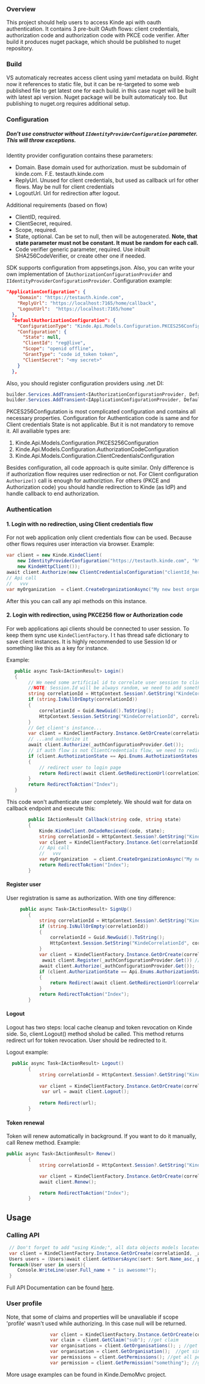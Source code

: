### Overview

This project should help users to access Kinde api with oauth authentication. It contains 3 pre-built OAuth flows: client credentials, authorization code and authorization code with PKCE code verifier. After build it produces nuget package, which should be published to nuget repository.  

### Build

VS automaticaly recreates access client using yaml metadata on build. Right now it references to static file, but it can be re-targeted to some web published file to get latest one for each build. in this case nuget will be built with latest api version. Nuget package will be built automaticaly too. But publishing to nuget.org requires additional setup. 

### Configuration

##### Don't use constructor without <code>IIdentityProviderConfiguration</code> parameter. This will throw exceptions.

Identity provider configuration contains these parameters:
- Domain. Base domain used for authorization. must be subdomain of kinde.com. F.E. testauth.kinde.com
- ReplyUrl. Unused for client credentials, but used as callback url for other flows. May be null for client credentials
- LogoutUrl. Url for redirection after logout.

Additional requirements (based on flow)
- ClientID, required.
- ClientSecret, required.
- Scope, required.
- State, optional. Can be set to null, then will be autogenerated. <b> Note, that state parameter must not be constant. It must be random for each call.</b>
- Code verifier generic parameter, required. Use inbuilt SHA256CodeVerifier, or create other one if needed. 

SDK supports configuration from appsetings.json. Also, you can write your own implementation of ```IAuthorizationConfigurationProvider``` and ```IIdentityProviderConfigurationProvider```. 
Configuration example:
```json
"ApplicationConfiguration": {
    "Domain": "https://testauth.kinde.com",
    "ReplyUrl": "https://localhost:7165/home/callback",
    "LogoutUrl":  "https://localhost:7165/home"
  },
  "DefaultAuthorizationConfiguration": {
    "ConfigurationType": "Kinde.Api.Models.Configuration.PKCES256Configutation",
    "Configuration": {
      "State": null,
      "ClientId": "reg@live",
      "Scope": "openid offline",
      "GrantType": "code id_token token",
      "ClientSecret": "<my secret>"
    }
  },
```
Also, you should register configuration providers using .net DI:
```csharp
builder.Services.AddTransient<IAuthorizationConfigurationProvider, DefaultAuthorizationConfigurationProvider>();
builder.Services.AddTransient<IApplicationConfigurationProvider, DefaultApplicationConfigurationProvider>();
```
PKCES256Configutation is most complicated configuration and contains all necessary properties. Configuration for Authentication code is same and for Client credentials State is not applicable. But it is not mandatory to remove it.
All availiable types are:
1. Kinde.Api.Models.Configuration.PKCES256Configuration
2. Kinde.Api.Models.Configuration.AuthorizationCodeConfiguration
3. Kinde.Api.Models.Configuration.ClientCredentialsConfiguration

Besides configuration, all code approach is quite similar. Only difference is if authorization flow requires user redirection or not.
For Client configuration ```Authorize()``` call is enough for authoriztion.
For others (PKCE and Authorization code) you should handle redirection to Kinde (as IdP) and handle callback to end authorization.

### Authentication

#### 1. Login with no redirection, using Client credentials flow
For not web application only client credentials flow can be used. Because other flows requires user interaction via browser. 
Example: <br>
```csharp
var client = new Kinde.KindeClient(
    new IdentityProviderConfiguration("https://testauth.kinde.com", "https://test.domain.com/callback", "https://test.domain.com/logout"), 
    new KindeHttpClient());
await client.Authorize(new ClientCredentialsConfiguration("clientId_here","openid offline any_other_scope", "client secret here"));
// Api call
//   vvv
var myOrganization  = client.CreateOrganizationAsync("My new best organization");
```

After this you can call any api methods on this instance.

#### 2. Login with redirection, using PKCE256 flow or Authorization code

For web applications api clients should be connected to user session. To keep them sync use <code>KindeClientFactory</code>. I t has thread safe dictionary to save client instances. It is highly recommended to use Session Id or something like this as a key for instance.

Example:<br>
```csharp
   public async Task<IActionResult> Login()
   {
        // We need some artificial id to correlate user session to client instance
        //NOTE: Session.Id will be always random, we need to add something to session to make it persistent. 
        string correlationId = HttpContext.Session?.GetString("KindeCorrelationId");
        if (string.IsNullOrEmpty(correlationId))
        {
            correlationId = Guid.NewGuid().ToString();
            HttpContext.Session.SetString("KindeCorrelationId", correlationId);
        }
        // Get client's instance...
        var client = KindeClientFactory.Instance.GetOrCreate(correlationId, _appConfigurationProvider.Get());
        // ...and authorize it
        await client.Authorize(_authConfigurationProvider.Get());
        // if auth flow is not ClientCredentials flow, we need to redirect user to another page
        if (client.AuthotizationState == Api.Enums.AuthotizationStates.UserActionsNeeded)
        {
            // redirect user to login page
            return Redirect(await client.GetRedirectionUrl(correlationId));
        }
        return RedirectToAction("Index");
   }
```

This code won't authenticate user completely. We should wait for data on callback endpoint and execute this: <br>
```csharp
        public IActionResult Callback(string code, string state)
        {
            Kinde.KindeClient.OnCodeRecieved(code, state);
            string correlationId = HttpContext.Session?.GetString("KindeCorrelationId");
            var client = KindeClientFactory.Instance.Get(correlationId); //already authorized instance
            // Api call
            //   vvv
            var myOrganization  = client.CreateOrganizationAsync("My new best organization");
            return RedirectToAction("Index");
        }

```
#### Register user
User registration is same as authorization. With one tiny difference:
```csharp
     public async Task<IActionResult> SignUp()
        {
            string correlationId = HttpContext.Session?.GetString("KindeCorrelationId");
            if (string.IsNullOrEmpty(correlationId))
            {
                correlationId = Guid.NewGuid().ToString();
                HttpContext.Session.SetString("KindeCorrelationId", correlationId);
            }
            var client = KindeClientFactory.Instance.GetOrCreate(correlationId, _appConfigurationProvider.Get());
             await client.Register(_authConfigurationProvider.Get()) //<--- Register, if needed
            await client.Authorize(_authConfigurationProvider.Get()); 
            if (client.AuthorizationState == Api.Enums.AuthorizationStates.UserActionsNeeded)
            {
                return Redirect(await client.GetRedirectionUrl(correlationId));
            }
            return RedirectToAction("Index");
        }
```

#### Logout

Logout has two steps: local cache cleanup and token revocation on Kinde side. So, client.Logout() method sholud be called. This method returns redirect url for token revocation. User should be redirected to it.

Logout example:
```csharp
  public async Task<IActionResult> Logout()
        {
            string correlationId = HttpContext.Session?.GetString("KindeCorrelationId");
          
            var client = KindeClientFactory.Instance.GetOrCreate(correlationId, _appConfigurationProvider.Get());
             var url = await client.Logout();
            
            return Redirect(url);
        }
```
#### Token renewal
Token will renew automatically in background. If you want to do it manually, call Renew method.
Example:
```csharp
public async Task<IActionResult> Renew()
        {
            string correlationId = HttpContext.Session?.GetString("KindeCorrelationId");

            var client = KindeClientFactory.Instance.GetOrCreate(correlationId, _appConfigurationProvider.Get());
            await client.Renew();

            return RedirectToAction("Index");
        }
```
## Usage


### Calling API


```csharp
 // Don't forget to add "using Kinde;", all data objects models located in this namespace 
 var client = KindeClientFactory.Instance.GetOrCreate(correlationId, _appConfigurationProvider.Get());
 Users users = (Users)await client.GetUsersAsync(sort: Sort.Name_asc, page_size: 20, user_id: null, next_token: "next", cancellationToken: CancellationToken.None );
 foreach(User user in users){
    Console.WriteLine(user.Full_name + " is awesome!");
 }
```
Full API Documentation can be found [here](https://kinde.com/api/docs/#kinde-management-api).

### User profile

Note, that some of claims and properties will be unavaliable if scope 'profile' wasn't used while authorizing. In this case null will be returned.
```csharp
                var client = KindeClientFactory.Instance.GetOrCreate(correlationId, _appConfigurationProvider.Get());
                var claim = client.GetClaim("sub"); //get claim
                var organisations = client.GetOrganisations(); ; //get avaliable organisations
                var organisation = client.GetOrganisation();  //get single organisation
                var permissions = client.GetPermissions(); //get all permissions
                var permission = client.GetPermission("something"); //get permission
```

More usage examples can be found in Kinde.DemoMvc project.

